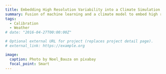 ```yaml
---
title: Embedding High Resolution Variability into a Climate Simulation
summary: Fusion of machine learning and a climate model to embed high resolution variability into a coarse resolution climate simulation.
tags:
  - Calibration
  - Weather
# date: "2016-04-27T00:00:00Z"

# Optional external URL for project (replaces project detail page).
# external_link: https://example.org

image:
  caption: Photo by Noel_Bauza on pixabay
  focal_point: Smart
---
```

